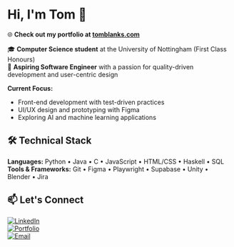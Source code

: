 # Hi, I'm Tom 👋

🌐 **Check out my portfolio at [tomblanks.com](https://www.tomblanks.com)**

🎓 **Computer Science student** at the University of Nottingham (First Class Honours)  
💼 **Aspiring Software Engineer** with a passion for quality-driven development and user-centric design

**Current Focus:**
- Front-end development with test-driven practices
- UI/UX design and prototyping with Figma
- Exploring AI and machine learning applications

## 🛠️ Technical Stack

**Languages:** Python • Java • C • JavaScript • HTML/CSS • Haskell • SQL  
**Tools & Frameworks:** Git • Figma • Playwright • Supabase • Unity • Blender • Jira

## 📫 Let's Connect

[![LinkedIn](https://img.shields.io/badge/LinkedIn-thomas--blanks-blue?style=flat&logo=linkedin)](https://linkedin.com/in/thomas-blanks)  
[![Portfolio](https://img.shields.io/badge/Portfolio-tomblanks.com-green?style=flat&logo=google-chrome)](https://www.tomblanks.com)  
[![Email](https://img.shields.io/badge/Email-atomblanks%40gmail.com-red?style=flat&logo=gmail)](mailto:atomblanks@gmail.com)
